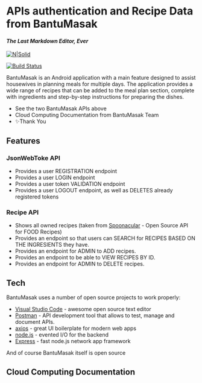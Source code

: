 # APIs authentication and Recipe Data from BantuMasak

#### _The Last Markdown Editor, Ever_

[![N|Solid](https://cldup.com/dTxpPi9lDf.thumb.png)](https://nodesource.com/products/nsolid)

[![Build Status](https://travis-ci.org/joemccann/dillinger.svg?branch=master)](https://travis-ci.org/joemccann/dillinger)

BantuMasak is an Android application with a main feature designed to assist housewives in planning meals for multiple days. The application provides a wide range of recipes that can be added to the meal plan section, complete with ingredients and step-by-step instructions for preparing the dishes.

- See the two BantuMasak APIs above
- Cloud Computing Documentation from BantuMasak Team
- ✨Thank You

## Features

### JsonWebToke API
- Provides a user REGISTRATION endpoint
- Provides a user LOGIN endpoint
- Provides a user token VALIDATION endpoint
- Provides a user LOGOUT endpoint, as well as DELETES already registered tokens

### Recipe API
- Shows all owned recipes (taken from [Spoonacular](https://spoonacular.com) - Open Source API for FOOD Recipes)
- Provides an endpoint so that users can SEARCH for RECIPES BASED ON THE INGRESIENTS they have.
- Provides an endpoint for ADMIN to ADD recipes.
- Provides an endpoint to be able to VIEW RECIPES BY ID.
- Provides an endpoint for ADMIN to DELETE recipes.


## Tech

BantuMasak uses a number of open source projects to work properly:

- [Visual Studio Code](https://code.visualstudio.com/) - awesome open source text editor
- [Postman](https://www.postman.com/) - API development tool that allows to test, manage and document APIs.
- [axios](https://axios-http.com/docs/intro) - great UI boilerplate for modern web apps
- [node.js](https://nodejs.org/) - evented I/O for the backend
- [Express](https://expressjs.com/) - fast node.js network app framework

And of course BantuMasak itself is open source

## Cloud Computing Documentation
